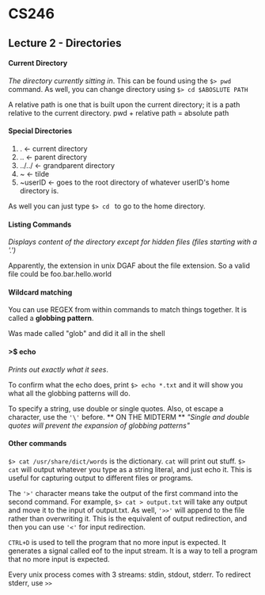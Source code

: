 # CS246

## Lecture 2 - Directories

#### Current Directory
*The directory currently sitting in*. This can be found using the ```$> pwd``` command. As well, you can change directory using ```$> cd $ABOSLUTE PATH```

A relative path is one that is built upon the current directory; it is a path relative to the current directory. pwd + relative path = absolute path

#### Special Directories
1. . <- current directory
2. .. <- parent directory
3. ../../ <- grandparent directory
4. ~ <- tilde
5. ~userID <- goes to the root directory of whatever userID's home directory is.

As well you can just type ```$> cd ``` to go to the home directory. 

#### Listing Commands
*Displays content of the directory except for hidden files (files starting with a '.')*

Apparently, the extension in unix DGAF about the file extension. So a valid file could be foo.bar.hello.world

#### Wildcard matching
You can use REGEX from within commands to match things together. It is called a **globbing pattern**.

Was made called "glob" and did it all in the shell

#### >$ echo
*Prints out exactly what it sees*.

To confirm what the echo does, print ```$> echo *.txt``` and it will show you what all the globbing patterns will do.

To specify a string, use double or single quotes. Also, ot escape a character, use the ```'\'``` before.
** ON THE MIDTERM ** *"Single and double quotes will prevent the expansion of globbing patterns"*

#### Other commands

```$> cat /usr/share/dict/words``` is the dictionary. ```cat``` will print out stuff. ```$> cat``` will output whatever you type as a string literal, and just echo it. This is useful for capturing output to different files or programs.

The ```'>'``` character means take the output of the first command into the second command. For example, ```$> cat > output.txt``` will take any output and move it to the input of output.txt. As well, ```'>>'``` will append to the file rather than overwriting it. This is the equivalent of output redirection, and then you can use ```'<'``` for input redirection.

```CTRL+D``` is used to tell the program that no more input is expected. It generates a signal called eof to the input stream. It is a way to tell a program that no more input is expected.

Every unix process comes with 3 streams: stdin, stdout, stderr. To redirect stderr, use ```>>```
